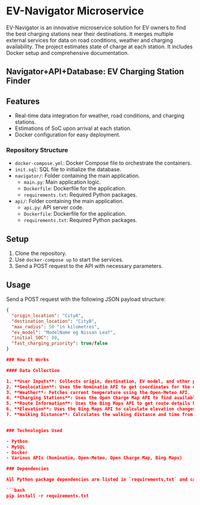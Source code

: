 # EV-Navigator Microservice
EV-Navigator is an innovative microservice solution for EV owners to find the best charging stations near their destinations. It merges multiple external services for data on road conditions, weather and charging availability. The project estimates state of charge at each station. It includes Docker setup and comprehensive documentation.

## Navigator+API+Database: EV Charging Station Finder

## Features
- Real-time data integration for weather, road conditions, and charging stations.
- Estimations of SoC upon arrival at each station.
- Docker configuration for easy deployment.

### Repository Structure

- `docker-compose.yml`: Docker Compose file to orchestrate the containers.
- `init.sql`: SQL file to initialize the database.
- `navigator/`: Folder containing the main application.
  - `main.py`: Main application logic.
  - `Dockerfile`: Dockerfile for the application.
  - `requirements.txt`: Required Python packages.
- `api/`: Folder containing the main application.
  - `api.py`: API server code.
  - `Dockerfile`: Dockerfile for the application.
  - `requirements.txt`: Required Python packages.

## Setup
1. Clone the repository.
2. Use `docker-compose up` to start the services.
3. Send a POST request to the API with necessary parameters.

## Usage
Send a POST request with the following JSON payload structure:
```json
{
  "origin_location": "CityA",
  "destination_location": "CityB",
  "max_radius": 50 "in kilometres",
  "ev_model": "ModelName eg Nissan Leaf",
  "initial_SOC": 80,
  "fast_charging_priority": true/false
}

### How It Works

#### Data Collection

1. **User Inputs**: Collects origin, destination, EV model, and other parameters.
2. **Geolocation**: Uses the Nominatim API to get coordinates for the entered locations.
3. **Weather**: Fetches current temperature using the Open-Meteo API.
4. **Charging Stations**: Uses the Open Charge Map API to find available charging stations within a specified radius.
5. **Route Information**: Uses the Bing Maps API to get route details between the origin and each charging station.
6. **Elevation**: Uses the Bing Maps API to calculate elevation changes along the route.
7. **Walking Distance**: Calculates the walking distance and time from each station to the destination.


### Technologies Used

- Python
- MySQL
- Docker
- Various APIs (Nominatim, Open-Meteo, Open Charge Map, Bing Maps)

### Dependencies

All Python package dependencies are listed in `requirements.txt` and can be installed using pip.

```bash
pip install -r requirements.txt
```
